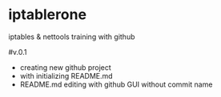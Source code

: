 # iptablerone
iptables &amp; nettools training with github

#v.0.1
- creating new github project
- with initializing README.md
- README.md editing with github GUI without commit name
